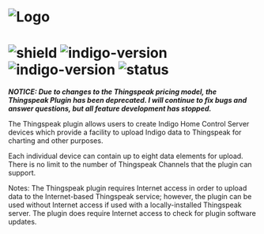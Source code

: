 # ![Logo](https://github.com/DaveL17/thingspeak/wiki/img/img_thingspeak_logo.png)
# ![shield](https://img.shields.io/github/release/DaveL17/thingspeak.svg) ![indigo-version](https://img.shields.io/badge/Indigo-7.0+-blueviolet.svg) ![indigo-version](https://img.shields.io/badge/Python-2.7-darkgreen.svg) ![status](https://img.shields.io/badge/Deprecated-darkred.svg)
 
***NOTICE: Due to changes to the Thingspeak pricing model, the Thingspeak Plugin 
has been deprecated. I will continue to fix bugs and answer questions, but 
all feature development has stopped.***

The Thingspeak plugin allows users to create Indigo Home Control Server 
devices which provide a facility to upload Indigo data to Thingspeak for 
charting and other purposes. 

Each individual device can contain up to eight data elements for upload. 
There is no limit to the number of Thingspeak Channels that the plugin 
can support.

Notes: The Thingspeak plugin requires Internet access in order to upload 
data to the Internet-based Thingspeak service; however, the plugin can 
be used without Internet access if used with a locally-installed 
Thingspeak server. The plugin does require Internet access to check for 
plugin software updates.
